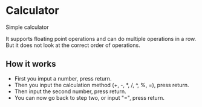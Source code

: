 # Calculator
Simple calculator

It supports floating point operations and can do multiple operations in a row.
But it does not look at the correct order of operations.

## How it works

* First you imput a number, press return.
* Then you input the calculation method (+, -, *, /, ^, %, =), press return.
* Then input the second number, press return.
* You can now go back to step two, or input "=", press return.
